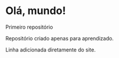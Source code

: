 # Olá, mundo!
 Primeiro repositório

 Repositório criado apenas para aprendizado.

 Linha adicionada diretamente do site.
